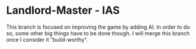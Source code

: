 # Landlord-Master - IAS

This branch is focused on improving the game by adding AI. In order to do so, some other big things have to be done though. I will merge this branch once I consider it "build-worthy".
